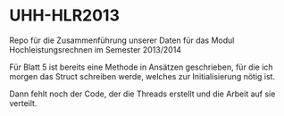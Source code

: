 UHH-HLR2013
===========

Repo für die Zusammenführung unserer Daten für das Modul Hochleistungsrechnen im Semester 2013/2014

Für Blatt 5 ist bereits eine Methode in Ansätzen geschrieben, für die ich morgen das Struct schreiben werde, welches zur Initialisierung nötig ist.

Dann fehlt noch der Code, der die Threads erstellt und die Arbeit auf sie verteilt.
